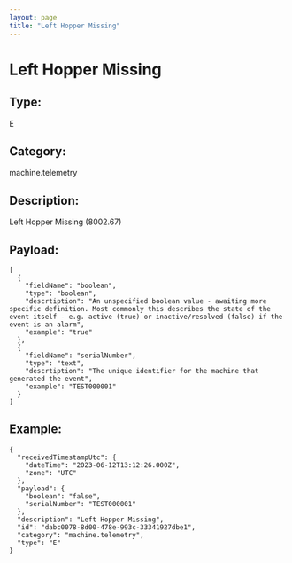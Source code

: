 ```yaml
---
layout: page
title: "Left Hopper Missing"
---
```


# Left Hopper Missing

## Type:

E

## Category:

machine.telemetry

## Description: 

Left Hopper Missing (8002.67)

## Payload:

```
[
  {
    "fieldName": "boolean",
    "type": "boolean",
    "descrtiption": "An unspecified boolean value - awaiting more specific definition. Most commonly this describes the state of the event itself - e.g. active (true) or inactive/resolved (false) if the event is an alarm",
    "example": "true"
  },
  {
    "fieldName": "serialNumber",
    "type": "text",
    "descrtiption": "The unique identifier for the machine that generated the event",
    "example": "TEST000001"
  }
]
```

## Example:

```
{
  "receivedTimestampUtc": {
    "dateTime": "2023-06-12T13:12:26.000Z",
    "zone": "UTC"
  },
  "payload": {
    "boolean": "false",
    "serialNumber": "TEST000001"
  },
  "description": "Left Hopper Missing",
  "id": "dabc0078-8d00-478e-993c-33341927dbe1",
  "category": "machine.telemetry",
  "type": "E"
}
```
